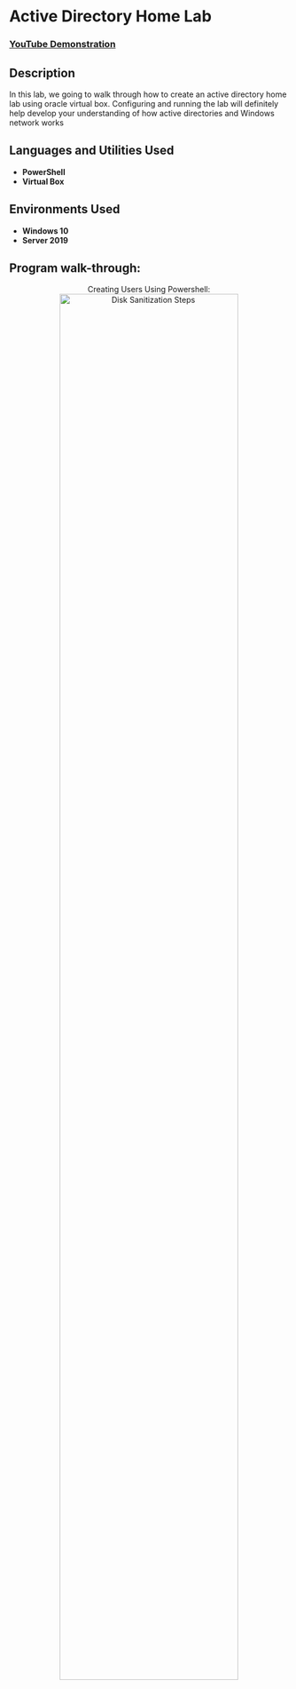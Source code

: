 <h1>Active Directory Home Lab</h1>

 ### [YouTube Demonstration](https://youtu.be/7eJexJVCqJo)

<h2>Description</h2>
In this lab, we going to walk through how to create an active directory home lab using oracle virtual box. Configuring and running the lab will definitely help develop your understanding of how active directories and Windows network works
<br />


<h2>Languages and Utilities Used</h2>

- <b>PowerShell</b> 
- <b>Virtual Box</b>

<h2>Environments Used </h2>

- <b>Windows 10</b>
- <b>Server 2019</b>

<h2>Program walk-through:</h2>

<p align="center">
Creating Users Using Powershell: <br/>
<img src="https://imgur.com/YLw8vNp.png" height="80%" width="80%" alt="Disk Sanitization Steps"/>
</p>

